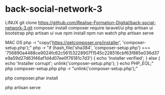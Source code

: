 # back-social-network-3

LINUX
git clone https://github.com/Realise-Formation-Digital/back-social-network-3.git
composer install
composer require laravel/ui
php artisan ui bootstrap
php artisan ui vue
npm install
npm run watch
php artisan serve


MAC OS
php -r "copy('https://getcomposer.org/installer', 'composer-setup.php');"
php -r "if (hash_file('sha384', 'composer-setup.php') === '756890a4488ce9024fc62c56153228907f1545c228516cbf63f885e036d37e9a59d27d63f46af1d4d07ee0f76181c7d3') { echo 'Installer verified'; } else { echo 'Installer corrupt'; unlink('composer-setup.php'); } echo PHP_EOL;"
php composer-setup.php
php -r "unlink('composer-setup.php');"

php composer.phar install

php artisan serve